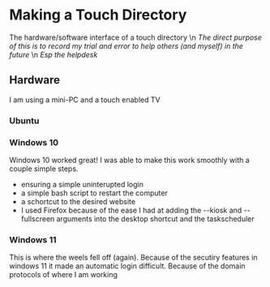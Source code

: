 # Making a Touch Directory
The hardware/software interface of a touch directory
\n *The direct purpose of this is to record my trial and error to help others (and myself) in the future*
\n *Esp the helpdesk*

## Hardware
I am using a mini-PC and a touch enabled TV

### Ubuntu

### Windows 10
Windows 10 worked great!
I was able to make this work smoothly with a couple simple steps.

- ensuring a simple uninterupted login
- a simple bash script to restart the computer
- a schortcut to the desired website
-    I used Firefox because of the ease I had at adding the --kiosk and --fullscreen arguments into the desktop shortcut and the taskscheduler 

### Windows 11
This is where the weels fell off (again).
Because of the secutiry features in windows 11 it made an automatic login difficult.
Because of the domain protocols of where I am working 
